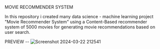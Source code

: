 MOVIE RECOMMENDER SYSTEM

In this repository i created many data science - machine learning project "Movie Recommender System" using a Content-Based recommender system of 5000 movies for generating movie recommendations based on user search.

PREVIEW -- 
![Screenshot 2024-03-22 212541](https://github.com/najam0121/Movie-Recommender-System-Project/assets/158159207/71ffb51f-b8cf-4dd3-a8ce-6c666ceb7c3c)
